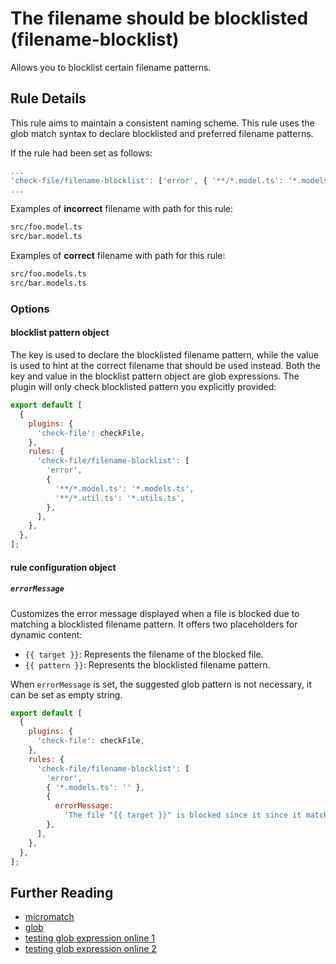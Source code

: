 # The filename should be blocklisted (filename-blocklist)

Allows you to blocklist certain filename patterns.

## Rule Details

This rule aims to maintain a consistent naming scheme. This rule uses the glob match syntax to declare blocklisted and preferred filename patterns.

If the rule had been set as follows:

```js
...
'check-file/filename-blocklist': ['error', { '**/*.model.ts': '*.models.ts' }],
...
```

Examples of **incorrect** filename with path for this rule:

```sh
src/foo.model.ts
src/bar.model.ts
```

Examples of **correct** filename with path for this rule:

```sh
src/foo.models.ts
src/bar.models.ts
```

### Options

#### blocklist pattern object

The key is used to declare the blocklisted filename pattern, while the value is used to hint at the correct filename that should be used instead. Both the key and value in the blocklist pattern object are glob expressions. The plugin will only check blocklisted pattern you explicitly provided:

```js
export default [
  {
    plugins: {
      'check-file': checkFile,
    },
    rules: {
      'check-file/filename-blocklist': [
        'error',
        {
          '**/*.model.ts': '*.models.ts',
          '**/*.util.ts': '*.utils.ts',
        },
      ],
    },
  },
];
```

#### rule configuration object

##### `errorMessage`

Customizes the error message displayed when a file is blocked due to matching a blocklisted filename pattern. It offers two placeholders for dynamic content:

- `{{ target }}`: Represents the filename of the blocked file.
- `{{ pattern }}`: Represents the blocklisted filename pattern.

When `errorMessage` is set, the suggested glob pattern is not necessary, it can be set as empty string.

```js
export default [
  {
    plugins: {
      'check-file': checkFile,
    },
    rules: {
      'check-file/filename-blocklist': [
        'error',
        { '*.models.ts': '' },
        {
          errorMessage:
            'The file "{{ target }}" is blocked since it since it matches the blocklisted pattern "{{ pattern }}", see contribute.md for details',
        },
      ],
    },
  },
];
```

## Further Reading

- [micromatch](https://github.com/micromatch/micromatch)
- [glob](<https://en.wikipedia.org/wiki/Glob_(programming)>)
- [testing glob expression online 1](https://globster.xyz)
- [testing glob expression online 2](https://www.digitalocean.com/community/tools/glob)
